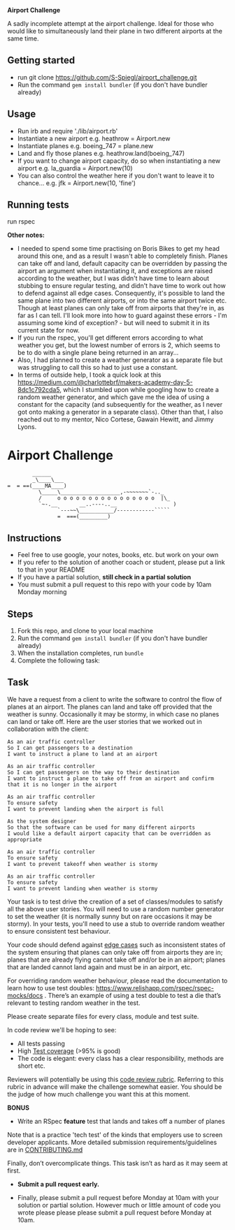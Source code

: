 **Airport Challenge**

A sadly incomplete attempt at the airport challenge. Ideal for those who would like to simultaneously land their plane in two different airports at the same time.

## Getting started

- run git clone https://github.com/S-Spiegl/airport_challenge.git
- Run the command `gem install bundler` (if you don't have bundler already)

## Usage

- Run irb and require './lib/airport.rb'
- Instantiate a new airport e.g. heathrow = Airport.new
- Instantiate planes e.g. boeing_747 = plane.new
- Land and fly those planes e.g. heathrow.land(boeing_747)
- If you want to change airport capacity, do so when instantiating a new airport e.g. la_guardia = Airport.new(10)
- You can also control the weather here if you don't want to leave it to chance... e.g. jfk = Airport.new(10, 'fine')

## Running tests

run rspec

**Other notes:**

- I needed to spend some time practising on Boris Bikes to get my head around this one, and as a result I wasn't able to completely finish. Planes can take off and land, default capacity can be overridden by passing the airport an argument when instantiating it, and exceptions are raised according to the weather, but I was didn't have time to learn about stubbing to ensure regular testing, and didn't have time to work out how to defend against all edge cases. Consequently, it's possible to land the same plane into two different airports, or into the same airport twice etc. Though at least planes can only take off from airports that they're in, as far as I can tell. I'll look more into how to guard against these errors - I'm assuming some kind of exception? - but will need to submit it in its current state for now. 
- If you run the rspec, you'll get different errors according to what weather you get, but the lowest number of errors is 2, which seems to be to do with a single plane being returned in an array...
- Also, I had planned to create a weather generator as a separate file but was struggling to call this so had to just use a constant.
- In terms of outside help, I took a quick look at this https://medium.com/@charlottebrf/makers-academy-day-5-8dc1c792cda5, which I stumbled upon while googling how to create a random weather generator, and which gave me the idea of using a constant for the capacity (and subsequently for the weather, as I never got onto making a generator in a separate class). Other than that, I also reached out to my mentor, Nico Cortese, Gawain Hewitt, and Jimmy Lyons.

Airport Challenge
=================

```
        ______
        _\____\___
=  = ==(____MA____)
          \_____\___________________,-~~~~~~~`-.._
          /     o o o o o o o o o o o o o o o o  |\_
          `~-.__       __..----..__                  )
                `---~~\___________/------------`````
                =  ===(_________)

```

Instructions
---------

* Feel free to use google, your notes, books, etc. but work on your own
* If you refer to the solution of another coach or student, please put a link to that in your README
* If you have a partial solution, **still check in a partial solution**
* You must submit a pull request to this repo with your code by 10am Monday morning

Steps
-------

1. Fork this repo, and clone to your local machine
2. Run the command `gem install bundler` (if you don't have bundler already)
3. When the installation completes, run `bundle`
4. Complete the following task:

Task
-----

We have a request from a client to write the software to control the flow of planes at an airport. The planes can land and take off provided that the weather is sunny. Occasionally it may be stormy, in which case no planes can land or take off.  Here are the user stories that we worked out in collaboration with the client:

```
As an air traffic controller
So I can get passengers to a destination
I want to instruct a plane to land at an airport

As an air traffic controller
So I can get passengers on the way to their destination
I want to instruct a plane to take off from an airport and confirm that it is no longer in the airport

As an air traffic controller
To ensure safety
I want to prevent landing when the airport is full

As the system designer
So that the software can be used for many different airports
I would like a default airport capacity that can be overridden as appropriate

As an air traffic controller
To ensure safety
I want to prevent takeoff when weather is stormy

As an air traffic controller
To ensure safety
I want to prevent landing when weather is stormy
```

Your task is to test drive the creation of a set of classes/modules to satisfy all the above user stories. You will need to use a random number generator to set the weather (it is normally sunny but on rare occasions it may be stormy). In your tests, you'll need to use a stub to override random weather to ensure consistent test behaviour.

Your code should defend against [edge cases](http://programmers.stackexchange.com/questions/125587/what-are-the-difference-between-an-edge-case-a-corner-case-a-base-case-and-a-b) such as inconsistent states of the system ensuring that planes can only take off from airports they are in; planes that are already flying cannot take off and/or be in an airport; planes that are landed cannot land again and must be in an airport, etc.

For overriding random weather behaviour, please read the documentation to learn how to use test doubles: https://www.relishapp.com/rspec/rspec-mocks/docs . There’s an example of using a test double to test a die that’s relevant to testing random weather in the test.

Please create separate files for every class, module and test suite.

In code review we'll be hoping to see:

* All tests passing
* High [Test coverage](https://github.com/makersacademy/course/blob/main/pills/test_coverage.md) (>95% is good)
* The code is elegant: every class has a clear responsibility, methods are short etc.

Reviewers will potentially be using this [code review rubric](docs/review.md).  Referring to this rubric in advance will make the challenge somewhat easier.  You should be the judge of how much challenge you want this at this moment.

**BONUS**

* Write an RSpec **feature** test that lands and takes off a number of planes

Note that is a practice 'tech test' of the kinds that employers use to screen developer applicants.  More detailed submission requirements/guidelines are in [CONTRIBUTING.md](CONTRIBUTING.md)

Finally, don’t overcomplicate things. This task isn’t as hard as it may seem at first.

* **Submit a pull request early.**

* Finally, please submit a pull request before Monday at 10am with your solution or partial solution.  However much or little amount of code you wrote please please please submit a pull request before Monday at 10am.
